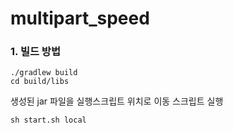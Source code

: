 # multipart_speed

### 1. 빌드 방법
```
./gradlew build
cd build/libs
```
생성된 jar 파일을 실행스크립트 위치로 이동
스크립트 실행
```
sh start.sh local
```
